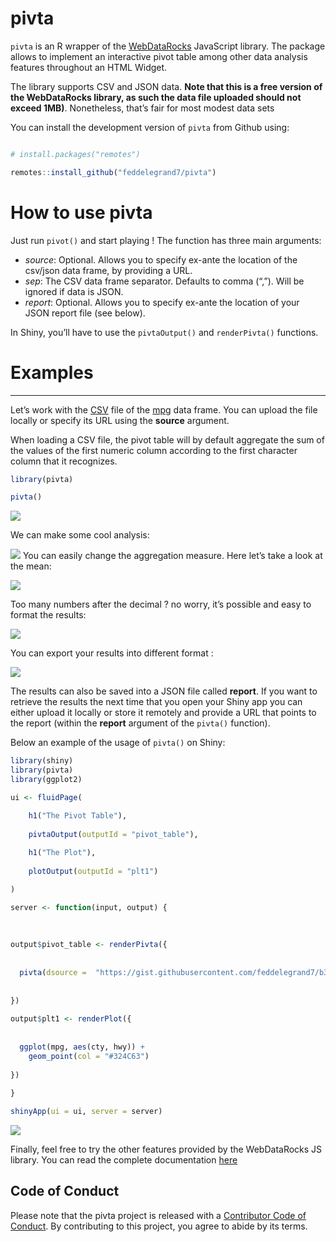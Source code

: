 
<!-- README.md is generated from README.Rmd. Please edit that file -->

# pivta

`pivta` is an R wrapper of the
[WebDataRocks](https://www.webdatarocks.com/) JavaScript library. The
package allows to implement an interactive pivot table among other data
analysis features throughout an HTML Widget.

The library supports CSV and JSON data. **Note that this is a free
version of the WebDataRocks library, as such the data file uploaded
should not exceed 1MB)**. Nonetheless, that’s fair for most modest data
sets

You can install the development version of `pivta` from Github using:

``` r

# install.packages("remotes")

remotes::install_github("feddelegrand7/pivta")
```

# How to use pivta

Just run `pivot()` and start playing \! The function has three main
arguments:

  - *source*: Optional. Allows you to specify ex-ante the location of
    the csv/json data frame, by providing a URL.
  - *sep*: The CSV data frame separator. Defaults to comma (“,”). Will
    be ignored if data is JSON.
  - *report*: Optional. Allows you to specify ex-ante the location of
    your JSON report file (see below).

In Shiny, you’ll have to use the `pivtaOutput()` and `renderPivta()`
functions.

# Examples

<hr>

Let’s work with the
[CSV](https://gist.githubusercontent.com/feddelegrand7/b366864aabf9653361f461cbf972d97c/raw/a62c4672f2f5824b2634a66c948e6258d7c65323/mpg.csv)
file of the [mpg](https://ggplot2.tidyverse.org/reference/mpg.html) data
frame. You can upload the file locally or specify its URL using the
**source** argument.

When loading a CSV file, the pivot table will by default aggregate the
sum of the values of the first numeric column according to the first
character column that it recognizes.

``` r
library(pivta)

pivta()
```

![](https://media.giphy.com/media/J1jfLCcDVlmqDOQgjr/giphy.gif)

We can make some cool analysis:

![](https://media.giphy.com/media/Wmo8a53B8bM4EOldtt/giphy.gif) You can
easily change the aggregation measure. Here let’s take a look at the
mean:

![](https://media.giphy.com/media/fwVP8P3rRcon9brLBt/giphy.gif)

Too many numbers after the decimal ? no worry, it’s possible and easy to
format the results:

![](https://media.giphy.com/media/XeSvJs99krQfrVoDzA/giphy.gif)

You can export your results into different format :

![](https://media.giphy.com/media/TI4QjlXoud4diWT9e2/giphy.gif)

The results can also be saved into a JSON file called **report**. If you
want to retrieve the results the next time that you open your Shiny app
you can either upload it locally or store it remotely and provide a URL
that points to the report (within the **report** argument of the
`pivta()` function).

Below an example of the usage of `pivta()` on Shiny:

``` r
library(shiny)
library(pivta)
library(ggplot2)

ui <- fluidPage(

    h1("The Pivot Table"), 
    
    pivtaOutput(outputId = "pivot_table"),
    
    h1("The Plot"),
    
    plotOutput(outputId = "plt1")

)

server <- function(input, output) {
  
  
  
output$pivot_table <- renderPivta({
  
  
  pivta(dsource =  "https://gist.githubusercontent.com/feddelegrand7/b366864aabf9653361f461cbf972d97c/raw/a62c4672f2f5824b2634a66c948e6258d7c65323/mpg.csv")
  
  
})  
  
output$plt1 <- renderPlot({
  
  
  ggplot(mpg, aes(cty, hwy)) + 
    geom_point(col = "#324C63")
  
})
  
}

shinyApp(ui = ui, server = server)
```

![](https://media.giphy.com/media/LSLBdr5OxENy4NdGhX/giphy.gif)

Finally, feel free to try the other features provided by the
WebDataRocks JS library. You can read the complete documentation
[here](https://www.webdatarocks.com/doc/)

## Code of Conduct

Please note that the pivta project is released with a [Contributor Code
of
Conduct](https://contributor-covenant.org/version/2/0/CODE_OF_CONDUCT.html).
By contributing to this project, you agree to abide by its terms.
